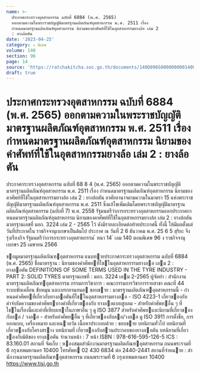 ```yaml
---
name: >-
  ประกาศกระทรวงอุตสาหกรรม ฉบับที่ 6884 (พ.ศ. 2565)
  ออกตามความในพระราชบัญญัติมาตรฐานผลิตภัณฑ์อุตสาหกรรม พ.ศ. 2511 เรื่อง
  กำหนดมาตรฐานผลิตภัณฑ์อุตสาหกรรม นิยามของคำศัพท์ที่ใช้ในอุตสาหกรรมยางล้อ เล่ม 2
  : ยางล้อตัน
date: '2023-04-25'
category: ง พิเศษ
volume: 140
section: 96
page: 14
source: 'https://ratchakitcha.soc.go.th/documents/140D096S0000000001400.pdf'
draft: true
---
```


# ประกาศกระทรวงอุตสาหกรรม ฉบับที่ 6884 (พ.ศ. 2565) ออกตามความในพระราชบัญญัติมาตรฐานผลิตภัณฑ์อุตสาหกรรม พ.ศ. 2511 เรื่อง กำหนดมาตรฐานผลิตภัณฑ์อุตสาหกรรม นิยามของคำศัพท์ที่ใช้ในอุตสาหกรรมยางล้อ เล่ม 2 : ยางล้อตัน

ประกาศกระทรวงอุตสาหกรรม ฉบับที่ 68 8 4 (พ.ศ. 2565) ออกตามความในพระราชบัญญัติมาตรฐานผลิตภัณฑ์อุตสาหกรรม พ.ศ. 2511 เรื่อง กำหนดมาตรฐานผลิตภัณฑ์อุตสาหกรรม นิยามของคาศัพท์ที่ใช้ในอุตสาหกรรมยางล้อ เล่ม 2 : ยางล้อตัน อาศัยอานาจตามความในมาตรา 15 แห่งพระราชบัญญัติมาตรฐานผลิตภัณฑ์อุตสาหกรรม พ.ศ. 2511 ซึ่งแก้ไขเพิ่มเติมโดยพระราชบัญญัติมาตรฐานผลิตภัณฑ์อุตสาหกรรม (ฉบับที่ 7) พ.ศ. 2558 รัฐมนตรีว่าการกระทรวงอุตสาหกรรมออกประกาศกาหนดมาตรฐานผลิตภัณฑ์อุตสาหกรรม นิยามของคาศัพท์ที่ใช้ในอุตสาหกรรมยางล้อ เล่ม 2 : ยางล้อตัน มาตรฐานเลขที่ มอก. 3224 เล่ม 2 - 2565 ไว้ ดังมีรายละเอียดต่อท้ายประกาศนี้ ทั้งนี้ ให้มีผลตั้งแต่วันที่ประกาศใน ราชกิจจานุเบกษาเป็นต้นไป ประกาศ ณ วันที่ 2 6 ธันวาคม พ.ศ. 25 6 5 สุริยะ จึงรุ่งเรืองกิจ รัฐมนตรีว่าการกระทรวงอุตสาหกรรม ้ หนา 14 ่ เลม 140 ตอนพิเศษ 96 ง ราชกิจจานุเบกษา 25 เมษายน 2566

ขอมูลมาตรฐานผลิตภัณฑอุตสาหกรรม แนบทายประกาศกระทรวงอุตสาหกรรม ฉบับที่ 6884 (พ.ศ. 2565) ชื่อมาตรฐาน : นิยามของคําศัพทที่ใชในอุตสาหกรรรมยางลอ เลม 2 : ยางลอตัน DEFINITIONS OF SOME TERMS USED IN THE TYRE INDUSTRY - PART 2: SOLID TYRES มาตรฐานเลขที่ : มอก. 3224 เลม 2-2565 ผู้จัดทํา : สํานักงานมาตรฐานผลิตภัณฑอุตสาหกรรม กรรมการวิชาการ : คณะกรรมการวิชาการรายสาขา คณะที่ 44 ระบบขับเคลื่อน ขับหมุน และเบรกยานยนต ขอบขาย : มาตรฐานผลิตภัณฑอุตสาหกรรมนี้ - กําหนดคําศัพทที่เกี่ยวกับยางลอตันที่ใชในอุตสาหกรรมยางลอ - ISO 4223-1 เกี่ยวของกับคําจํากัดความของคําศัพทบางคําที่เกี่ยวของกับ ยางลอแบบสูบลม - สําหรับคําศัพทอื่น ๆ ที่ใชในเรื่องนี้และคําที่เทียบเทาในภาษาอื่น ๆ ดู ISO 3877 สําหรับคําศัพทและนิยามที่เกี่ยวของกับลอ / วงลอ - สําหรับคําศัพทอื่น ๆ ที่เกี่ยวของกับลอ/วงลอ ดู ISO 3911 การตั้งชื่อ, การออกแบบ, เครื่องหมาย และหนวยวัด เนื้อหาประกอบด้วย : ขอบขาย บทนิยามทั่วไป บทนิยามที่เกี่ยวของกับโครงสราง บทนิยามที่ เกี่ยวของกับสวนประกอบของยางลอตัน บทนิยามที่เกี่ยวของกับมิติของ ยางลอตัน จํานวนหน้า : 7 หน้า ISBN : 978-616-595-126-5 ICS : 83.160.01 สถานที่ จัดเก็บ : หองสมุดสํานักงานมาตรฐานผลิตภัณฑอุตสาหกรรม ถนนพระรามที่ 6 กรุงเทพมหานคร 10400 โทรศัพท 02 430 6834 ต่อ 2440-2441 สถานที่จําหนาย : สํานักงานมาตรฐานผลิตภัณฑอุตสาหกรรม ถนนพระรามที่ 6 กรุงเทพมหานคร 10400 https://www.tisi.go.th
